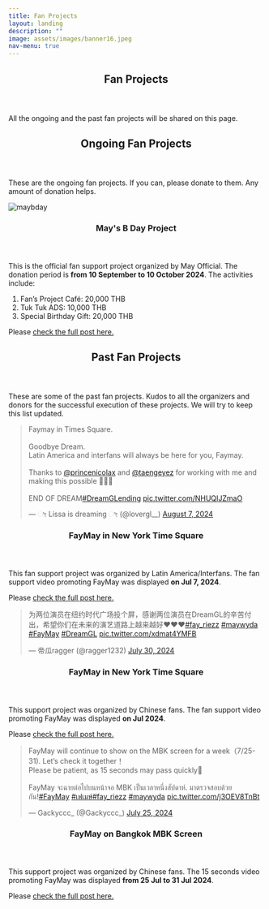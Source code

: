 ```yaml
---
title: Fan Projects
layout: landing
description: ""
image: assets/images/banner16.jpeg
nav-menu: true
---
```


<!-- Main -->
<div id="main">
    <section id="one">
        <div class="inner">
            <header class="major">
                <h2><span class="translate">Fan Projects</span></h2>
            </header>
            <p><span class="translate">All the ongoing and the past fan projects will be shared on this page.</span></p>
        </div>
    </section>
    <section id="two">
        <div class="inner">
            <header class="major">
                <h2><span class="translate">Ongoing Fan Projects</span></h2>
            </header>
            <p>These are the ongoing fan projects. If you can, please donate to them. Any amount of donation helps.</p>
        </div>
    </section>
    <section id="three" class="spotlights">
        <section>
            <div class="image">
                <img src="{{ 'assets/images/maybday.jpeg' | relative_url }}" alt="maybday" data-position="center center">
            </div>
            <div class="content">
                <div class="inner">
                    <header class="major">
                        <h3><span class="translate">May's B Day Project</span></h3>
                    </header>
                    <p><span class="translate">This is the official fan support project organized by May Official. The donation period is <strong>from 10 September to 10 October 2024</strong>. The activities include:</span></p>
                    <ol>
                        <li><span class="translate">Fan’s Project Café: 20,000 THB</span></li>
                        <li><span class="translate">Tuk Tuk ADS: 10,000 THB</span></li>
                        <li><span class="translate">Special Birthday Gift: 20,000 THB</span></li>
                    </ol>
                    <p><span class="translate">Please</span><span class="vote-link"> <a href="https://x.com/MayOfficial_TH/status/1833339651467448509"><span class="translate">check the full post here.</span></a></span></p>
                </div>
            </div>
        </section>
    </section>
    <section id="four">
        <div class="inner">
            <header class="major">
                <h2><span class="translate">Past Fan Projects</span></h2>
            </header>
            <p>These are some of the past fan projects. Kudos to all the organizers and donors for the successful execution of these projects. We will try to keep this list updated. </p>
        </div>
    </section>
    <section id="five" class="spotlights">
        <section>
            <div class="spotlight">
                <div class="twitter-embed">
                    <blockquote class="twitter-tweet" data-media-max-width="560">
                        <p lang="en" dir="ltr">Faymay in Times Square. <br><br>Goodbye Dream. <br>Latin America and interfans will always be here for you, Faymay. <br><br>Thanks to <a href="https://twitter.com/princenicolax?ref_src=twsrc%5Etfw">@princenicolax</a> and <a href="https://twitter.com/taengeyez?ref_src=twsrc%5Etfw">@taengeyez</a> for working with me and making this possible 🥹💗✨<br><br>END OF DREAM<a href="https://twitter.com/hashtag/DreamGLending?src=hash&amp;ref_src=twsrc%5Etfw">#DreamGLending</a> <a href="https://t.co/NHUQIJZmaO">pic.twitter.com/NHUQIJZmaO</a></p>&mdash; ೀ Lissa is dreaming ೀ (@lovergl__) 
                        <a href="https://twitter.com/lovergl__/status/1821262058018779611?ref_src=twsrc%5Etfw">August 7, 2024</a>
                    </blockquote> 
                    <script async src="https://platform.twitter.com/widgets.js" charset="utf-8"></script>
                </div>
                <div class="content">
                    <div class="inner">
                        <header class="major">
                            <h3><span class="translate">FayMay in New York Time Square</span></h3>
                        </header>
                        <p><span class="translate">This fan support project was organized by Latin America/Interfans. The fan support video promoting FayMay was displayed <strong>on Jul 7, 2024</strong>.</span></p>
                        <p><span class="translate">Please</span><span class="vote-link"> <a href="https://x.com/lovergl__/status/1821262058018779611"><span class="translate">check the full post here.</span></a></span></p>
                    </div>
                </div>
            </div>
        </section>
        <section>
            <div class="spotlight">
                <div class="twitter-embed">
                    <blockquote class="twitter-tweet" data-media-max-width="560">
                        <p lang="zh" dir="ltr">为两位演员在纽约时代广场投个屏，感谢两位演员在DreamGL的辛苦付出，希望你们在未来的演艺道路上越来越好❤️❤️❤️<a href="https://twitter.com/hashtag/fay_riezz?src=hash&amp;ref_src=twsrc%5Etfw">#fay_riezz</a> <a href="https://twitter.com/hashtag/maywyda?src=hash&amp;ref_src=twsrc%5Etfw">#maywyda</a> <br> <a href="https://twitter.com/hashtag/FayMay?src=hash&amp;ref_src=twsrc%5Etfw">#FayMay</a> <a href="https://twitter.com/hashtag/DreamGL?src=hash&amp;ref_src=twsrc%5Etfw">#DreamGL</a> <a href="https://t.co/xdmat4YMFB">pic.twitter.com/xdmat4YMFB</a></p>&mdash; 帝瓜ragger (@ragger1232) 
                        <a href="https://twitter.com/ragger1232/status/1818172559575466242?ref_src=twsrc%5Etfw">July 30, 2024</a>
                    </blockquote> 
                    <script async src="https://platform.twitter.com/widgets.js" charset="utf-8"></script>
                </div>
                <div class="content">
                    <div class="inner">
                        <header class="major">
                            <h3><span class="translate">FayMay in New York Time Square</span></h3>
                        </header>
                        <p><span class="translate">This support project was organized by Chinese fans. The fan support video promoting FayMay was displayed <strong>on Jul 2024</strong>.</span></p>
                        <p><span class="translate">Please</span><span class="vote-link"> <a href="https://x.com/ragger1232/status/1818172559575466242"><span class="translate">check the full post here.</span></a></span></p>
                    </div>
                </div>
            </div>
        </section>
        <section>
            <div class="spotlight">
                <div class="twitter-embed">
                    <blockquote class="twitter-tweet" data-media-max-width="560">
                        <p lang="en" dir="ltr">FayMay will continue to show on the MBK screen for a week（7/25-31). Let’s check it together！<br>Please be patient, as 15 seconds may pass quickly🥰<br><br>FayMay จะฉายต่อไปบนหน้าจอ MBK เป็นเวลาหนึ่งสัปดาห์. มาตรวจสอบด้วยกัน!<a href="https://twitter.com/hashtag/FayMay?src=hash&amp;ref_src=twsrc%5Etfw">#FayMay</a> <a href="https://twitter.com/hashtag/%E0%B9%80%E0%B8%9F%E0%B9%80%E0%B8%A1%E0%B8%A9%E0%B9%8C?src=hash&amp;ref_src=twsrc%5Etfw">#เฟเมษ์</a><a href="https://twitter.com/hashtag/fay_riezz?src=hash&amp;ref_src=twsrc%5Etfw">#fay_riezz</a> <a href="https://twitter.com/hashtag/maywyda?src=hash&amp;ref_src=twsrc%5Etfw">#maywyda</a> <a href="https://t.co/j3OEV8TnBt">pic.twitter.com/j3OEV8TnBt</a></p>&mdash; Gackyccc_ (@Gackyccc_) 
                        <a href="https://twitter.com/Gackyccc_/status/1816415020693225826?ref_src=twsrc%5Etfw">July 25, 2024</a>
                    </blockquote> 
                    <script async src="https://platform.twitter.com/widgets.js" charset="utf-8"></script>
                </div>
                <div class="content">
                    <div class="inner">
                        <header class="major">
                            <h3><span class="translate">FayMay on Bangkok MBK Screen</span></h3>
                        </header>
                        <p><span class="translate">This support project was organized by Chinese fans. The 15 seconds video promoting FayMay was displayed <strong>from 25 Jul to 31 Jul 2024</strong>.</span></p>
                        <p><span class="translate">Please</span><span class="vote-link"> <a href="https://x.com/Gackyccc_/status/1816415020693225826"><span class="translate">check the full post here.</span></a></span></p>
                    </div>
                </div>
            </div>
        </section>
    </section>
</div>
